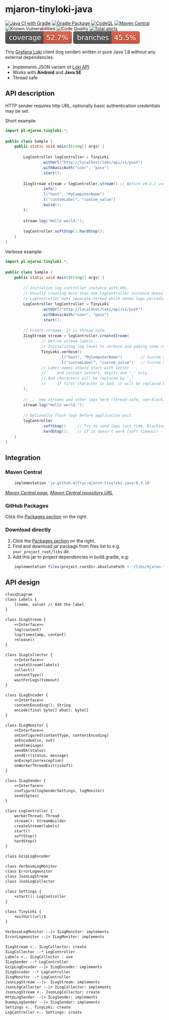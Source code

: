 # mjaron-tinyloki-java

[![Java CI with Gradle](https://github.com/mjfryc/mjaron-tinyloki-java/actions/workflows/gradle.yml/badge.svg)](https://github.com/mjfryc/mjaron-tinyloki-java/actions/workflows/gradle.yml)
[![Gradle Package](https://github.com/mjfryc/mjaron-tinyloki-java/actions/workflows/gradle-publish.yml/badge.svg)](https://github.com/mjfryc/mjaron-tinyloki-java/actions/workflows/gradle-publish.yml)
[![CodeQL](https://github.com/mjfryc/mjaron-tinyloki-java/actions/workflows/codeql.yml/badge.svg)](https://github.com/mjfryc/mjaron-tinyloki-java/actions/workflows/codeql.yml)
[![Maven Central](https://img.shields.io/maven-central/v/io.github.mjfryc/mjaron-tinyloki-java?color=dark-green&style=flat)](https://search.maven.org/artifact/io.github.mjfryc/mjaron-tinyloki-java/)
![Known Vulnerabilities](https://snyk.io/test/github/mjfryc/mjaron-tinyloki-java/badge.svg)
![Code Quality](https://img.shields.io/lgtm/grade/java/github/mjfryc/mjaron-tinyloki-java)
[![Total alerts](https://img.shields.io/lgtm/alerts/g/mjfryc/mjaron-tinyloki-java.svg?logo=lgtm&logoWidth=18)](https://lgtm.com/projects/g/mjfryc/mjaron-tinyloki-java/alerts/)
![Coverage](.github/badges/jacoco.svg)
![Branches](.github/badges/branches.svg)


Tiny [Grafana Loki](https://grafana.com/oss/loki/) client (log sender) written in pure Java 1.8 without any external dependencies.

* Implements JSON variant of [Loki API](https://grafana.com/docs/loki/latest/api/#post-lokiapiv1push)
* Works with **Android** and **Java SE**
* Thread safe

## API description

HTTP sender requires http URL, optionally basic authentication credentials may be set.

Short example:
```java
import pl.mjaron.tinyloki.*;

public class Sample {
    public static void main(String[] args) {

        LogController logController = TinyLoki
                .withUrl("http://localhost/loki/api/v1/push")
                .withBasicAuth("user", "pass")
                .start();

        ILogStream stream = logController.stream() // Before v0.3.2 use createStream()
                .info()
                .l("host", "MyComputerName")
                .l("customLabel", "custom_value")
                .build();
        );

        stream.log("Hello world.");

        logController.softStop().hardStop();
    }
}
```

Verbose example:

```java
import pl.mjaron.tinyloki.*;

public class Sample {
    public static void main(String[] args) {

        // Initialize log controller instance with URL.
        // Usually creating more than one LogController instance doesn't make sense.
        // LogController owns separate thread which sends logs periodically.
        LogController logController = TinyLoki
                .withUrl("http://localhost/loki/api/v1/push")
                .withBasicAuth("user", "pass")
                .start();

        // Create streams. It is thread-safe.
        ILogStream stream = logController.createStream(
                // Define stream labels...
                // Initializing log level to verbose and adding some custom labels.
                TinyLoki.verbose()
                        .l("host", "MyComputerName")        // Custom static label.
                        .l("customLabel", "custom_value")   // Custom static label.
                // Label names should start with letter
                //     and contain letters, digits and '_' only.
                // Bad characters will be replaced by '_'.
                //     If first character is bad, it will be replaced by 'A'.
        );

        // ... new streams and other logs here (thread-safe, non-blocking).
        stream.log("Hello world.");

        // Optionally flush logs before application exit.
        logController
                .softStop()     // Try to send logs last time. Blocking method.
                .hardStop();    // If it doesn't work (soft timeout) - force stop sending thread.
    }
}
```

## Integration

### Maven Central

```gradle
    implementation 'io.github.mjfryc:mjaron-tinyloki-java:0.3.10'
```

 _[Maven Central page](https://search.maven.org/artifact/io.github.mjfryc/mjaron-tinyloki-java/),_
 _[Maven Central repository URL](https://repo1.maven.org/maven2/io/github/mjfryc/mjaron-tinyloki-java/)_

### GitHub Packages

Click the [Packages section](https://github.com/mjfryc?tab=packages&repo_name=mjaron-tinyloki-java) on the right.

### Download directly

1. Click the [Packages section](https://github.com/mjfryc?tab=packages&repo_name=mjaron-tinyloki-java) on the right.
2. Find and download jar package from files list to e.g. `your_project_root/libs` dir.
3. Add this jar to project dependencies in build.gradle, e.g:

```gradle
    implementation files(project.rootDir.absolutePath + '/libs/mjaron-tinyloki-java-0.3.10.jar')
```

## API design

```mermaid
classDiagram
class Labels {
    l(name, value) // Add the label
}

class ILogStream {
    <<Interface>>
    log(content)
    log(timestamp, content)
    release()
}

class ILogCollector {
    <<Interface>>
    createStream(labels)
    collect()
    contentType()
    waitForLogs(timeout)
}

class ILogEncoder {
    <<Interface>>
    contentEncoding(): String
    encode(final byte[] what): byte[]
}

class ILogMonitor {
    <<Interface>>
    onConfigured(contentType, contentEncoding)
    onEncoded(in, out)
    send(message)
    sendOk(status)
    sendErr(status, message)
    onException(exception)
    onWorkerThreadExit(isSoft)
}

class ILogSender {
    <<Interface>>
    configure(logSenderSettings, logMonitor)
    send(bytes)
}

class LogController {
    workerThread: Thread
    stream(): StreamBuilder
    createStream(labels)
    start()
    softStop()
    hardStop()
}

class GzipLogEncoder

class VerboseLogMonitor
class ErrorLogmonitor
class JsonLogStream
class JsonLogCollector

class Settings {
    +start(): LogController
}

class TinyLoki {
    +withUrl(url)$
}

VerboseLogMonitor --|> ILogMonitor: implements
ErrorLogmonitor --|> ILogMonitor: implements

ILogStream <.. ILogCollector: create
ILogCollector --* LogController
Labels <.. ILogCollector : use
ILogSender --* LogController
GzipLogEncoder --|> ILogEncoder: implements
ILogEncoder --* LogController
ILogMonitor --* LogController
JsonLogStream --|>  ILogStream: implements
JsonLogCollector --|> ILogCollector: implements
JsonLogStream <.. JsonLogCollector: create
HttpLogSender --|> ILogSender: implements
DummyLogSender --|> ILogSender: implements
Settings <.. TinyLoki: create
LogController <.. Settings: create
```
